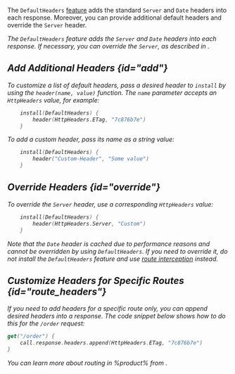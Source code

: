 [//]: # (title: Default Headers)

The `DefaultHeaders` [feature](Features.md) adds the standard `Server` and `Date` headers into each response. Moreover, you can provide additional default headers and override the `Server` header.


<var name="feature_name" value="DefaultHeaders"/>
<include src="lib.md" include-id="install_feature"/>

The `DefaultHeaders` feature adds the `Server` and `Date` headers into each response. If necessary, you can override the `Server`, as described in [](#override).


## Add Additional Headers {id="add"}
To customize a list of default headers, pass a desired header to `install`  by using the `header(name, value)` function. The `name` parameter accepts an `HttpHeaders` value, for example:
```kotlin
    install(DefaultHeaders) {
        header(HttpHeaders.ETag, "7c876b7e")
    }
```
To add a custom header, pass its name as a string value:
```kotlin
    install(DefaultHeaders) {
        header("Custom-Header", "Some value")
    }
```


## Override Headers {id="override"}
To override the `Server` header, use a corresponding `HttpHeaders` value:
```kotlin
    install(DefaultHeaders) {
        header(HttpHeaders.Server, "Custom")
    }
```
Note that the `Date` header is cached due to performance reasons and cannot be overridden by using `DefaultHeaders`. If you need to override it, do not install the `DefaultHeaders` feature and use [route interception](intercepting_routes.md) instead.




## Customize Headers for Specific Routes {id="route_headers"}

If you need to add headers for a specific route only, you can append desired headers into a response. The code snippet below shows how to do this for the `/order` request:
```kotlin
get("/order") {
    call.response.headers.append(HttpHeaders.ETag, "7c876b7e")
}
```
You can learn more about routing in %product% from [](Routing_in_Ktor.md).